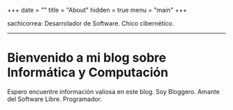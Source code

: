 +++
date = ""
title = "About"
hidden = true
menu = "main"
+++

sachicorrea: Desarrolador de Software. Chico cibernético.

***

# Bienvenido a mi blog sobre Informática y Computación

Espero encuentre información valiosa en este blog. 
Soy Bloggero. Amante del Software Libre. Programador.
